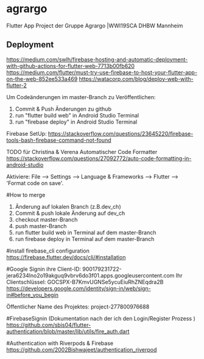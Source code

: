 # agrargo
Flutter App Project der Gruppe Agrargo |WWI19SCA DHBW Mannheim


## Deployment
https://medium.com/swlh/firebase-hosting-and-automatic-deployment-with-github-actions-for-flutter-web-7713b00fb620
https://medium.com/flutter/must-try-use-firebase-to-host-your-flutter-app-on-the-web-852ee533a469
https://watacorp.com/blog/deploy-web-with-flutter-2

Um Codeänderungen im master-Branch zu Veröffentlichen:
1. Commit & Push Änderungen zu github
2. run "flutter build web" in Android Studio Terminal
3. run "firebase deploy" in Android Studio Terminal

Firebase SetUp:
https://stackoverflow.com/questions/23645220/firebase-tools-bash-firebase-command-not-found


TODO für Christina & Verena
Automatischer Code Formatter
https://stackoverflow.com/questions/27092772/auto-code-formatting-in-android-studio

Aktiviere: File --> Settings --> Language & Frameworks --> Flutter --> 'Format code on save'.


#How to merge
1. Änderung auf lokalen Branch (z.B.dev_ch)
2. Commit & push lokale Änderung auf dev_ch
3. checkout master-Branch
4. push master-Branch
5. run flutter build web in Terminal auf dem master-Branch
6. run firebase deploy in Terminal auf dem master-Branch


#install firebase_cli configuration
https://firebase.flutter.dev/docs/cli/#installation


#Google Signin
ihre Client-ID: 900179231722-jera6234lno2o19akguq9vbrv6do3f01.apps.googleusercontent.com
Ihr Clientschlüssel: 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
https://developers.google.com/identity/sign-in/web/sign-in#before_you_begin

Öffentlicher Name des Projektes: project-277800976688

#FirebaseSignin (Dokumentation nach der ich den Login/Register Prozess )
https://github.com/sbis04/flutter-authentication/blob/master/lib/utils/fire_auth.dart

#Authentication with Riverpods & Firebase
https://github.com/2002Bishwajeet/authentication_riverpod